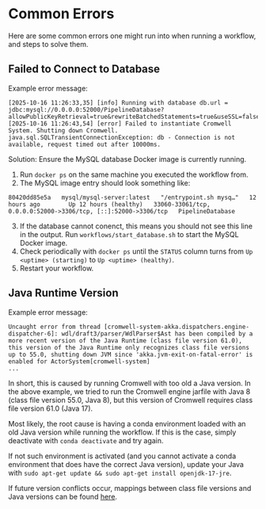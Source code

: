 # Common Errors
Here are some common errors one might run into when running a workflow, and steps to solve them.

## Failed to Connect to Database 
Example error message:
```
[2025-10-16 11:26:33,35] [info] Running with database db.url = jdbc:mysql://0.0.0.0:52000/PipelineDatabase?allowPublicKeyRetrieval=true&rewriteBatchedStatements=true&useSSL=false
[2025-10-16 11:26:43,54] [error] Failed to instantiate Cromwell System. Shutting down Cromwell.
java.sql.SQLTransientConnectionException: db - Connection is not available, request timed out after 10000ms.
```
Solution: Ensure the MySQL database Docker image is currently running. 
1. Run `docker ps` on the same machine you executed the workflow from.
2. The MySQL image entry should look something like:
```
80420dd85e5a   mysql/mysql-server:latest   "/entrypoint.sh mysq…"   12 hours ago        Up 12 hours (healthy)   33060-33061/tcp, 0.0.0.0:52000->3306/tcp, [::]:52000->3306/tcp   PipelineDatabase
```
3. If the database cannot conenct, this means you should not see this line in the output. Run `workflows/start_database.sh` to start the MySQL Docker image.
4. Check periodically with `docker ps` until the `STATUS` column turns from `Up <uptime> (starting)` to `Up <uptime> (healthy)`.
5. Restart your workflow.

## Java Runtime Version
Example error message:
```
Uncaught error from thread [cromwell-system-akka.dispatchers.engine-dispatcher-6]: wdl/draft3/parser/WdlParser$Ast has been compiled by a more recent version of the Java Runtime (class file version 61.0), this version of the Java Runtime only recognizes class file versions up to 55.0, shutting down JVM since 'akka.jvm-exit-on-fatal-error' is enabled for ActorSystem[cromwell-system]
...
```
In short, this is caused by running Cromwell with too old a Java version. In the above example, we tried to run the Cromwell engine jarfile with Java 8 (class file version 55.0, Java 8), but this version of Cromwell requires class file version 61.0 (Java 17). 

Most likely, the root cause is having a conda environment loaded with an old Java version while running the workflow. If this is the case, simply deactivate with `conda deactivate` and try again. 

If not such environment is activated (and you cannot activate a conda environment that does have the correct Java version), update your Java with `sudo apt-get update
&& sudo apt-get install openjdk-17-jre`.

If future version conflicts occur, mappings between class file versions and Java versions can be found [here](https://javaalmanac.io/bytecode/versions/).
